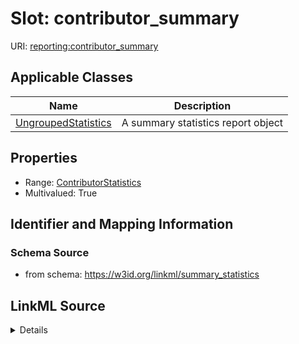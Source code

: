 # Slot: contributor_summary

URI: [reporting:contributor_summary](https://w3id.org/linkml/reportcontributor_summary)



<!-- no inheritance hierarchy -->




## Applicable Classes

| Name | Description |
| --- | --- |
[UngroupedStatistics](UngroupedStatistics.md) | A summary statistics report object






## Properties

* Range: [ContributorStatistics](ContributorStatistics.md)
* Multivalued: True








## Identifier and Mapping Information







### Schema Source


* from schema: https://w3id.org/linkml/summary_statistics




## LinkML Source

<details>
```yaml
name: contributor_summary
from_schema: https://w3id.org/linkml/summary_statistics
rank: 1000
multivalued: true
alias: contributor_summary
owner: UngroupedStatistics
domain_of:
- UngroupedStatistics
range: ContributorStatistics
inlined: true

```
</details>